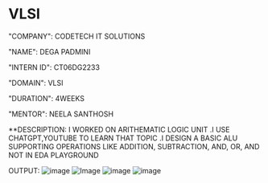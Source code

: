 # VLSI

"COMPANY": CODETECH IT SOLUTIONS

"NAME": DEGA PADMINI

"INTERN ID": CT06DG2233

"DOMAIN": VLSI

"DURATION": 4WEEKS

"MENTOR": NEELA SANTHOSH

**DESCRIPTION: I WORKED ON ARITHEMATIC LOGIC UNIT .I USE CHATGPT,YOUTUBE TO LEARN THAT TOPIC .I DESIGN A BASIC ALU SUPPORTING OPERATIONS LIKE ADDITION, SUBTRACTION, AND, OR, AND NOT  IN EDA PLAYGROUND 

OUTPUT:
![image](https://github.com/user-attachments/assets/b6b7ba65-962b-4132-a00c-a99bc03d35b6)
![Image](https://github.com/user-attachments/assets/4d969afc-0e53-4dd6-9307-3290a4d5d8cc)
![image](https://github.com/user-attachments/assets/569f0309-9c20-428f-9eaf-387f4edc7620)
![image](https://github.com/user-attachments/assets/cfa0243b-da11-4082-b42b-8aa27271703c)

